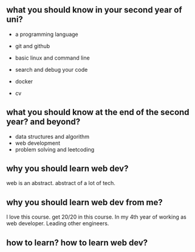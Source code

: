 ## what you should know in your second year of uni?
- a programming language
- git and github
- basic linux and command line
- search and debug your code

- docker
- cv

## what you should know at the end of the second year? and beyond?
- data structures and algorithm
- web development
- problem solving and leetcoding


## why you should learn web dev?
web is an abstract. abstract of a lot of tech.


## why you should learn web dev from me?
I love this course. get 20/20 in this course. In my 4th year of working as web developer. Leading other engineers. 

## how to learn? how to learn web dev?
